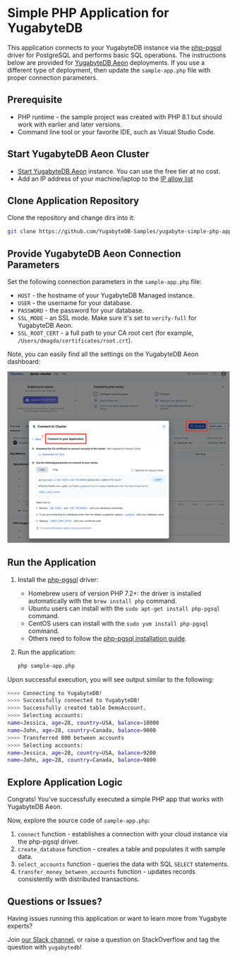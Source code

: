 # Simple PHP Application for YugabyteDB

This application connects to your YugabyteDB instance via the 
[php-pgsql](https://www.php.net/manual/en/book.pgsql.php) driver for PostgreSQL and performs basic SQL operations. The instructions below are provided for [YugabyteDB Aeon](https://cloud.yugabyte.com/) deployments. 
If you use a different type of deployment, then update the `sample-app.php` file with proper connection parameters.

## Prerequisite

* PHP runtime - the sample project was created with PHP 8.1 but should work with earlier and later versions.
* Command line tool or your favorite IDE, such as Visual Studio Code.

## Start YugabyteDB Aeon Cluster

* [Start YugabyteDB Aeon](https://docs.yugabyte.com/latest/yugabyte-cloud/cloud-quickstart/qs-add/) instance. You can use
the free tier at no cost.
* Add an IP address of your machine/laptop to the [IP allow list](https://docs.yugabyte.com/latest/yugabyte-cloud/cloud-secure-clusters/add-connections/#manage-ip-allow-lists)

## Clone Application Repository

Clone the repository and change dirs into it:

```bash
git clone https://github.com/YugabyteDB-Samples/yugabyte-simple-php-app.git && cd yugabyte-simple-php-app
```

## Provide YugabyteDB Aeon Connection Parameters

Set the following connection parameters in the `sample-app.php` file:
* `HOST` - the hostname of your YugabyteDB Managed instance.
* `USER` - the username for your database.
* `PASSWORD` - the password for your database.
* `SSL_MODE`  - an SSL mode. Make sure it's set to `verify-full` for YugabyteDB Aeon.
* `SSL_ROOT_CERT` - a full path to your CA root cert (for example, `/Users/dmagda/certificates/root.crt`). 

Note, you can easily find all the settings on the YugabyteDB Aeon dashboard:

![image](resources/cloud_app_settings.png)

## Run the Application
 
1. Install the [php-pgsql](https://www.php.net/manual/en/book.pgsql.php) driver:
    * Homebrew users of version PHP 7.2+: the driver is installed automatically with the `brew install php` command.
    * Ubuntu users can install with the `sudo apt-get install php-pgsql` command.
    * CentOS users can install with the `sudo yum install php-pgsql` command.
    * Others need to follow the [php-pgsql installation guide](https://www.php.net/manual/en/pgsql.setup.php).

3. Run the application:
    ```bash
    php sample-app.php
    ```

Upon successful execution, you will see output similar to the following:

```bash
>>>> Connecting to YugabyteDB!
>>>> Successfully connected to YugabyteDB!
>>>> Successfully created table DemoAccount.
>>>> Selecting accounts:
name=Jessica, age=28, country=USA, balance=10000
name=John, age=28, country=Canada, balance=9000
>>>> Transferred 800 between accounts
>>>> Selecting accounts:
name=Jessica, age=28, country=USA, balance=9200
name=John, age=28, country=Canada, balance=9800
```

## Explore Application Logic

Congrats! You've successfully executed a simple PHP app that works with YugabyteDB Aeon.

Now, explore the source code of `sample-app.php`:
1. `connect` function - establishes a connection with your cloud instance via the php-pgsql driver.
3. `create_database` function - creates a table and populates it with sample data.
4. `select_accounts` function - queries the data with SQL `SELECT` statements.
5. `transfer_money_between_accounts` function - updates records consistently with distributed transactions.

## Questions or Issues?

Having issues running this application or want to learn more from Yugabyte experts?

Join [our Slack channel](https://communityinviter.com/apps/yugabyte-db/register),
or raise a question on StackOverflow and tag the question with `yugabytedb`!

